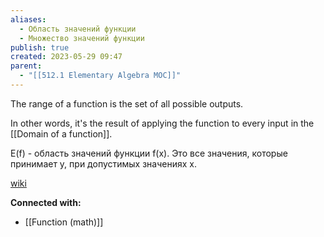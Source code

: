 ```yaml
---
aliases:
  - Область значений функции
  - Множество значений функции
publish: true
created: 2023-05-29 09:47
parent:
  - "[[512.1 Elementary Algebra MOC]]"
---
```


The range of a function is the set of all possible outputs.

In other words, it's the result of applying the function to every input in the [[Domain of a function]].


E(f) - область значений функции f(x). Это все значения, которые принимает y, при допустимых значениях x.








[wiki](https://ru.wikipedia.org/wiki/%D0%9E%D0%B1%D0%BB%D0%B0%D1%81%D1%82%D1%8C_%D0%B7%D0%BD%D0%B0%D1%87%D0%B5%D0%BD%D0%B8%D0%B9_%D1%84%D1%83%D0%BD%D0%BA%D1%86%D0%B8%D0%B8)


**Connected with:**
- [[Function (math)]]



